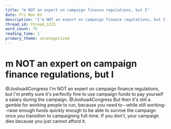 ```yaml
---
title: "m NOT an expert on campaign finance regulations, but I"
date: Fri Nov 01
description: "I'm NOT an expert on campaign finance regulations, but I'm pretty sure it's perfectly fine to use campaign funds to pay yourself a salary during the campaign."
thread_id: thread_1223
word_count: 75
reading_time: 1
primary_theme: uncategorized
---
```


# m NOT an expert on campaign finance regulations, but I

@Joshua4Congress I'm NOT an expert on campaign finance regulations, but I'm pretty sure it's perfectly fine to use campaign funds to pay yourself a salary during the campaign. @Joshua4Congress But then it's still a gamble for working people to run, because you need to--while still working--raise enough funds quickly enough to be able to survive the campaign once you transition to campaigning full-time. If you don't, your campaign dies because you just cannot afford it.